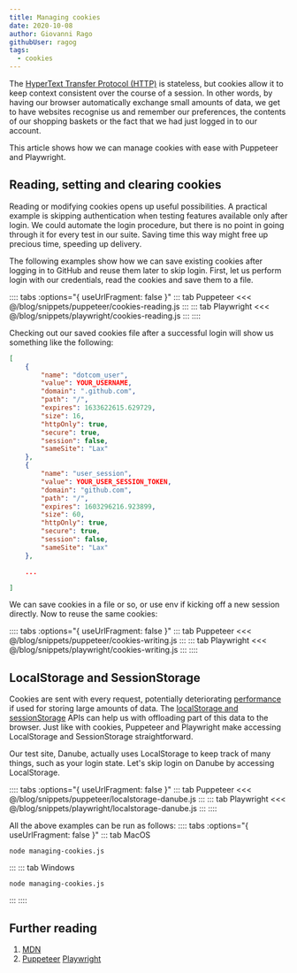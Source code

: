 ```yaml
---
title: Managing cookies
date: 2020-10-08
author: Giovanni Rago
githubUser: ragog
tags: 
  - cookies
---
```


The [HyperText Transfer Protocol (HTTP)](https://developer.mozilla.org/en-US/docs/Web/HTTP#:~:text=Hypertext%20Transfer%20Protocol%20(HTTP)%20is,be%20used%20for%20other%20purposes.) is stateless, but cookies allow it to keep context consistent over the course of a session. In other words, by having our browser automatically exchange small amounts of data, we get to have websites recognise us and remember our preferences, the contents of our shopping baskets or the fact that we had just logged in to our account.

This article shows how we can manage cookies with ease with Puppeteer and Playwright.

<!-- more -->

## Reading, setting and clearing cookies

Reading or modifying cookies opens up useful possibilities. A practical example is skipping authentication when testing features available only after login. We could automate the login procedure, but there is no point in going through it for every test in our suite. Saving time this way might free up precious time, speeding up delivery.

The following examples show how we can save existing cookies after logging in to GitHub and reuse them later to skip login. First, let us perform login with our credentials, read the cookies and save them to a file.

:::: tabs :options="{ useUrlFragment: false }"
::: tab Puppeteer 
<<< @/blog/snippets/puppeteer/cookies-reading.js
:::
::: tab Playwright
<<< @/blog/snippets/playwright/cookies-reading.js
:::
::::

Checking out our saved cookies file after a successful login will show us something like the following:

```json
[
    {
        "name": "dotcom_user",
        "value": YOUR_USERNAME,
        "domain": ".github.com",
        "path": "/",
        "expires": 1633622615.629729,
        "size": 16,
        "httpOnly": true,
        "secure": true,
        "session": false,
        "sameSite": "Lax"
    },
    {
        "name": "user_session",
        "value": YOUR_USER_SESSION_TOKEN,
        "domain": "github.com",
        "path": "/",
        "expires": 1603296216.923899,
        "size": 60,
        "httpOnly": true,
        "secure": true,
        "session": false,
        "sameSite": "Lax"
    },

    ...

]
```

We can save cookies in a file or so, or use env if kicking off a new session directly. Now to reuse the same cookies:

:::: tabs :options="{ useUrlFragment: false }"
::: tab Puppeteer 
<<< @/blog/snippets/puppeteer/cookies-writing.js
:::
::: tab Playwright
<<< @/blog/snippets/playwright/cookies-writing.js
:::
::::

## LocalStorage and SessionStorage

Cookies are sent with every request, potentially deteriorating [performance](basics-performance.md) if used for storing large amounts of data. The [localStorage and sessionStorage](https://javascript.info/localstorage) APIs can help us with offloading part of this data to the browser. Just like with cookies, Puppeteer and Playwright make accessing LocalStorage and SessionStorage straightforward.

Our test site, Danube, actually uses LocalStorage to keep track of many things, such as your login state. Let's skip login on Danube by accessing LocalStorage.

:::: tabs :options="{ useUrlFragment: false }"
::: tab Puppeteer 
<<< @/blog/snippets/puppeteer/localstorage-danube.js
:::
::: tab Playwright
<<< @/blog/snippets/playwright/localstorage-danube.js
:::
::::

All the above examples can be run as follows:
:::: tabs :options="{ useUrlFragment: false }"
::: tab MacOS
```shell script
node managing-cookies.js
```
:::
::: tab Windows
```shell script
node managing-cookies.js
```
:::
::::

## Further reading
1. [MDN](https://developer.mozilla.org/en-US/docs/Web/HTTP/Cookies)
2. [Puppeteer](https://pptr.dev/#?product=Puppeteer&version=v5.3.1&show=api-pagecookiesurls) [Playwright](https://playwright.dev/#version=v1.4.2&path=docs%2Fauth.md&q=cookies)
